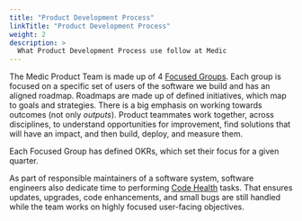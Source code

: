 ```yaml
---
title: "Product Development Process"
linkTitle: "Product Development Process"
weight: 2
description: >
  What Product Development Process use follow at Medic
---
```


The Medic Product Team is made up of 4 [Focused Groups](/contribute/medic/product-development-process/focused-groups). Each group is focused on a specific set of users of the software we build and has an aligned roadmap. Roadmaps are made up of defined initiatives, which map to goals and strategies. There is a big emphasis on working towards outcomes (not only *outputs*). Product teammates work together, across disciplines, to understand opportunities for improvement, find solutions that will have an impact, and then build, deploy, and measure them.

Each Focused Group has defined OKRs, which set their focus for a given quarter.

As part of responsible maintainers of a software system, software engineers also dedicate time to performing [Code Health](https://github.com/orgs/medic/projects/134/views/4) tasks. That ensures updates, upgrades, code enhancements, and small bugs are still handled while the team works on highly focused user-facing objectives.